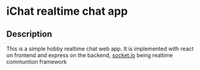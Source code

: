 # iChat realtime chat app 

## Description

This is a simple hobby realtime chat web app. It is implemented with react on frontend and express on the backend, [socket.io](https://socket.io) being realtime communtion framework
